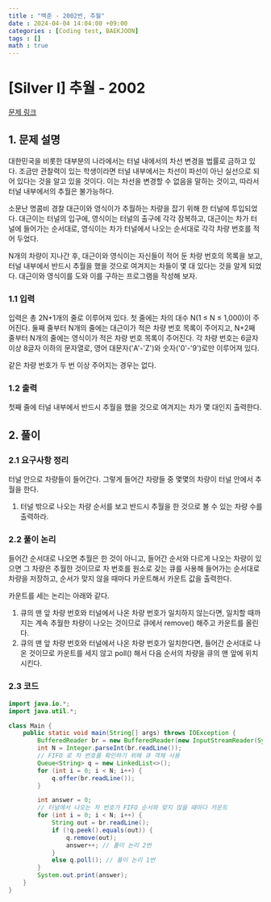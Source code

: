 ```yaml
---
title : "백준 - 2002번, 추월"
date : 2024-04-04 14:04:00 +09:00
categories : [Coding test, BAEKJOON]
tags : []
math : true
---
```


# [Silver I] 추월 - 2002

[문제 링크](https://www.acmicpc.net/problem/2002)

## 1. 문제 설명

대한민국을 비롯한 대부분의 나라에서는 터널 내에서의 차선 변경을 법률로 금하고 있다. 조금만 관찰력이 있는 학생이라면 터널 내부에서는 차선이 파선이 아닌 실선으로 되어 있다는 것을 알고 있을 것이다. 이는 차선을 변경할 수 없음을 말하는 것이고, 따라서 터널 내부에서의 추월은 불가능하다.

소문난 명콤비 경찰 대근이와 영식이가 추월하는 차량을 잡기 위해 한 터널에 투입되었다. 대근이는 터널의 입구에, 영식이는 터널의 출구에 각각 잠복하고, 대근이는 차가 터널에 들어가는 순서대로, 영식이는 차가 터널에서 나오는 순서대로 각각 차량 번호를 적어 두었다.

N개의 차량이 지나간 후, 대근이와 영식이는 자신들이 적어 둔 차량 번호의 목록을 보고, 터널 내부에서 반드시 추월을 했을 것으로 여겨지는 차들이 몇 대 있다는 것을 알게 되었다. 대근이와 영식이를 도와 이를 구하는 프로그램을 작성해 보자.

### 1.1 입력

입력은 총 2N+1개의 줄로 이루어져 있다. 첫 줄에는 차의 대수 N(1 ≤ N ≤ 1,000)이 주어진다. 둘째 줄부터 N개의 줄에는 대근이가 적은 차량 번호 목록이 주어지고, N+2째 줄부터 N개의 줄에는 영식이가 적은 차량 번호 목록이 주어진다. 각 차량 번호는 6글자 이상 8글자 이하의 문자열로, 영어 대문자('A'-'Z')와 숫자('0'-'9')로만 이루어져 있다.

같은 차량 번호가 두 번 이상 주어지는 경우는 없다.

### 1.2 출력

첫째 줄에 터널 내부에서 반드시 추월을 했을 것으로 여겨지는 차가 몇 대인지 출력한다.

## 2. 풀이

### 2.1 요구사항 정리

터널 안으로 차량들이 들어간다. 그렇게 들어간 차량들 중 몇몇의 차량이 터널 안에서 추월을 한다.
1. 터널 밖으로 나오는 차량 순서를 보고 반드시 추월을 한 것으로 볼 수 있는 차량 수를 출력하라.

### 2.2 풀이 논리

들어간 순서대로 나오면 추월은 한 것이 아니고, 들어간 순서와 다르게 나오는 차량이 있으면 그 차량은 추월한 것이므로
차 번호를 원소로 갖는 큐를 사용해 들어가는 순서대로 차량을 저장하고, 순서가 맞지 않을 때마다 카운트해서 카운트 값을 출력한다.

카운트를 세는 논리는 아래와 같다.
1. 큐의 맨 앞 차량 번호와 터널에서 나온 차량 번호가 일치하지 않는다면,
     일치할 때까지는 계속 추월한 차량이 나오는 것이므로 큐에서 remove() 해주고 카운트를 올린다.
2. 큐의 맨 앞 차량 번호와 터널에서 나온 차량 번호가 일치한다면,
  들어간 순서대로 나온 것이므로 카운트를 세지 않고 poll() 해서 다음 순서의 차량을 큐의 맨 앞에 위치시킨다.

### 2.3 코드

```java
import java.io.*;
import java.util.*;

class Main {
    public static void main(String[] args) throws IOException {
        BufferedReader br = new BufferedReader(new InputStreamReader(System.in));
        int N = Integer.parseInt(br.readLine());
        // FIFO 로 차 번호를 확인하기 위해 큐 객체 사용
        Queue<String> q = new LinkedList<>();
        for (int i = 0; i < N; i++) {
            q.offer(br.readLine());
        }

        int answer = 0;
        // 터널에서 나오는 차 번호가 FIFO 순서와 맞지 않을 때마다 카운트
        for (int i = 0; i < N; i++) {
            String out = br.readLine();
            if (!q.peek().equals(out)) {
                q.remove(out);
                answer++; // 풀이 논리 2번
            }
            else q.poll(); // 풀이 논리 1번
        }
        System.out.print(answer);
    }
}
```
